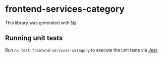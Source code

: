 # frontend-services-category

This library was generated with [Nx](https://nx.dev).

## Running unit tests

Run `nx test frontend-services-category` to execute the unit tests via [Jest](https://jestjs.io).
